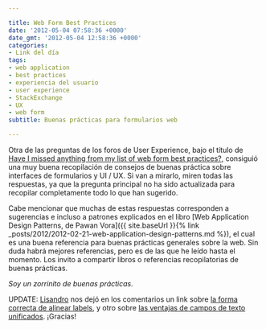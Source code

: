 ```yaml
---

title: Web Form Best Practices
date: '2012-05-04 07:58:36 +0000'
date_gmt: '2012-05-04 12:58:36 +0000'
categories:
- Link del día
tags:
- web application
- best practices
- experiencia del usuario
- user experience
- StackExchange
- UX
- web form
subtitle: Buenas prácticas para formularios web

---
```


Otra de las preguntas de los foros de User Experience, bajo el título de [Have I missed anything from my list of web form best practices?](http://ux.stackexchange.com/questions/9898/have-i-missed-anything-from-my-list-of-web-form-best-practices), consiguió una muy buena recopilación de consejos de buenas práctica sobre interfaces de formularios y UI / UX. Si van a mirarlo, miren todas las respuestas, ya que la pregunta principal no ha sido actualizada para recopilar completamente todo lo que han sugerido.

Cabe mencionar que muchas de estas respuestas corresponden a sugerencias e incluso a patrones explicados en el libro [Web Application Design Patterns, de Pawan Vora]({{ site.baseUrl }}{% link _posts/2012/2012-02-21-web-application-design-patterns.md %}), el cual es una buena referencia para buenas prácticas generales sobre la web. Sin duda habrá mejores referencias, pero es de las que he leído hasta el momento. Los invito a compartir libros o referencias recopilatorias de buenas prácticas.

_Soy un zorrinito de buenas prácticas._

UPDATE: [Lisandro](http://www.lisandromartinez.com/) nos dejó en los comentarios un link sobre [la forma correcta de alinear labels](http://uxmovement.com/forms/form-label-proximity-right-aligned-is-easier-to-scan/), y otro sobre [las ventajas de campos de texto unificados](http://uxmovement.com/forms/why-users-fill-out-forms-faster-with-unified-text-fields/). ¡Gracias!
